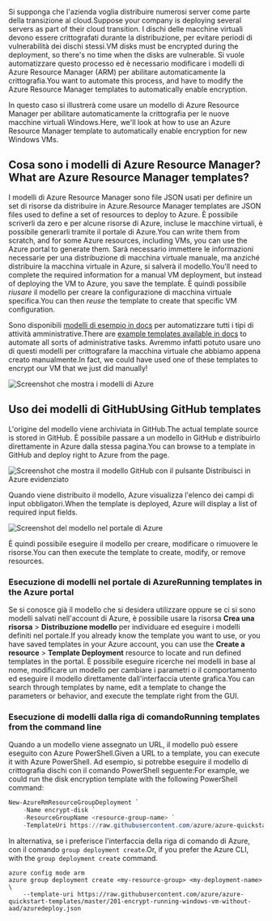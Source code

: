 <span data-ttu-id="11ead-101">Si supponga che l'azienda voglia distribuire numerosi server come parte della transizione al cloud.</span><span class="sxs-lookup"><span data-stu-id="11ead-101">Suppose your company is deploying several servers as part of their cloud transition.</span></span> <span data-ttu-id="11ead-102">I dischi delle macchine virtuali devono essere crittografati durante la distribuzione, per evitare periodi di vulnerabilità dei dischi stessi.</span><span class="sxs-lookup"><span data-stu-id="11ead-102">VM disks must be encrypted during the deployment, so there's no time when the disks are vulnerable.</span></span> <span data-ttu-id="11ead-103">Si vuole automatizzare questo processo ed è necessario modificare i modelli di Azure Resource Manager (ARM) per abilitare automaticamente la crittografia.</span><span class="sxs-lookup"><span data-stu-id="11ead-103">You want to automate this process, and have to modify the Azure Resource Manager templates to automatically enable encryption.</span></span>

<span data-ttu-id="11ead-104">In questo caso si illustrerà come usare un modello di Azure Resource Manager per abilitare automaticamente la crittografia per le nuove macchine virtuali Windows.</span><span class="sxs-lookup"><span data-stu-id="11ead-104">Here, we'll look at how to use an Azure Resource Manager template to automatically enable encryption for new Windows VMs.</span></span>

## <a name="what-are-azure-resource-manager-templates"></a><span data-ttu-id="11ead-105">Cosa sono i modelli di Azure Resource Manager?</span><span class="sxs-lookup"><span data-stu-id="11ead-105">What are Azure Resource Manager templates?</span></span>

<span data-ttu-id="11ead-106">I modelli di Azure Resource Manager sono file JSON usati per definire un set di risorse da distribuire in Azure.</span><span class="sxs-lookup"><span data-stu-id="11ead-106">Resource Manager templates are JSON files used to define a set of resources to deploy to Azure.</span></span> <span data-ttu-id="11ead-107">È possibile scriverli da zero e per alcune risorse di Azure, incluse le macchine virtuali, è possibile generarli tramite il portale di Azure.</span><span class="sxs-lookup"><span data-stu-id="11ead-107">You can write them from scratch, and for some Azure resources, including VMs, you can use the Azure portal to generate them.</span></span> <span data-ttu-id="11ead-108">Sarà necessario immettere le informazioni necessarie per una distribuzione di macchina virtuale manuale, ma anziché distribuire la macchina virtuale in Azure, si salverà il modello.</span><span class="sxs-lookup"><span data-stu-id="11ead-108">You'll need to complete the required information for a manual VM deployment, but instead of deploying the VM to Azure, you save the template.</span></span> <span data-ttu-id="11ead-109">È quindi possibile _riusare_ il modello per creare la configurazione di macchina virtuale specifica.</span><span class="sxs-lookup"><span data-stu-id="11ead-109">You can then _reuse_ the template to create that specific VM configuration.</span></span>

<span data-ttu-id="11ead-110">Sono disponibili [modelli di esempio in docs](https://azure.microsoft.com/resources/templates) per automatizzare tutti i tipi di attività amministrative.</span><span class="sxs-lookup"><span data-stu-id="11ead-110">There are [example templates available in docs](https://azure.microsoft.com/resources/templates) to automate all sorts of administrative tasks.</span></span> <span data-ttu-id="11ead-111">Avremmo infatti potuto usare uno di questi modelli per crittografare la macchina virtuale che abbiamo appena creato manualmente.</span><span class="sxs-lookup"><span data-stu-id="11ead-111">In fact, we could have used one of these templates to encrypt our VM that we just did manually!</span></span>

![Screenshot che mostra i modelli di Azure](../media/5-browse-templates.png)

## <a name="using-github-templates"></a><span data-ttu-id="11ead-113">Uso dei modelli di GitHub</span><span class="sxs-lookup"><span data-stu-id="11ead-113">Using GitHub templates</span></span>

<span data-ttu-id="11ead-114">L'origine del modello viene archiviata in GitHub.</span><span class="sxs-lookup"><span data-stu-id="11ead-114">The actual template source is stored in GitHub.</span></span> <span data-ttu-id="11ead-115">È possibile passare a un modello in GitHub e distribuirlo direttamente in Azure dalla stessa pagina.</span><span class="sxs-lookup"><span data-stu-id="11ead-115">You can browse to a template in GitHub and deploy right to Azure from the page.</span></span>

![Screenshot che mostra il modello GitHub con il pulsante Distribuisci in Azure evidenziato](../media/5-deploy-from-github.png)

<span data-ttu-id="11ead-117">Quando viene distribuito il modello, Azure visualizza l'elenco dei campi di input obbligatori.</span><span class="sxs-lookup"><span data-stu-id="11ead-117">When the template is deployed, Azure will display a list of required input fields.</span></span>

![Screenshot del modello nel portale di Azure](../media/5-fill-in-template.png)

<span data-ttu-id="11ead-119">È quindi possibile eseguire il modello per creare, modificare o rimuovere le risorse.</span><span class="sxs-lookup"><span data-stu-id="11ead-119">You can then execute the template to create, modify, or remove resources.</span></span>

### <a name="running-templates-in-the-azure-portal"></a><span data-ttu-id="11ead-120">Esecuzione di modelli nel portale di Azure</span><span class="sxs-lookup"><span data-stu-id="11ead-120">Running templates in the Azure portal</span></span>

<span data-ttu-id="11ead-121">Se si conosce già il modello che si desidera utilizzare oppure se ci si sono modelli salvati nell'account di Azure, è possibile usare la risorsa **Crea una risorsa** > **Distribuzione modello** per individuare ed eseguire i modelli definiti nel portale.</span><span class="sxs-lookup"><span data-stu-id="11ead-121">If you already know the template you want to use, or you have saved templates in your Azure account, you can use the **Create a resource** > **Template Deployment** resource to locate and run defined templates in the portal.</span></span> <span data-ttu-id="11ead-122">È possibile eseguire ricerche nei modelli in base al nome, modificare un modello per cambiare i parametri o il comportamento ed eseguire il modello direttamente dall'interfaccia utente grafica.</span><span class="sxs-lookup"><span data-stu-id="11ead-122">You can search through templates by name, edit a template to change the parameters or behavior, and execute the template right from the GUI.</span></span>

### <a name="running-templates-from-the-command-line"></a><span data-ttu-id="11ead-123">Esecuzione di modelli dalla riga di comando</span><span class="sxs-lookup"><span data-stu-id="11ead-123">Running templates from the command line</span></span>

<span data-ttu-id="11ead-124">Quando a un modello viene assegnato un URL, il modello può essere eseguito con Azure PowerShell.</span><span class="sxs-lookup"><span data-stu-id="11ead-124">Given a URL to a template, you can execute it with Azure PowerShell.</span></span> <span data-ttu-id="11ead-125">Ad esempio, si potrebbe eseguire il modello di crittografia dischi con il comando PowerShell seguente:</span><span class="sxs-lookup"><span data-stu-id="11ead-125">For example, we could run the disk encryption template with the following PowerShell command:</span></span>

```powershell
New-AzureRmResourceGroupDeployment `
    -Name encrypt-disk `
    -ResourceGroupName <resource-group-name> `
    -TemplateUri https://raw.githubusercontent.com/azure/azure-quickstart-templates/master/201-encrypt-running-windows-vm-without-aad/azuredeploy.json
```

<span data-ttu-id="11ead-126">In alternativa, se i preferisce l'interfaccia della riga di comando di Azure, con il comando `group deployment create`.</span><span class="sxs-lookup"><span data-stu-id="11ead-126">Or, if you prefer the Azure CLI, with the `group deployment create` command.</span></span>

```azurecli
azure config mode arm
azure group deployment create <my-resource-group> <my-deployment-name> \ 
    --template-uri https://raw.githubusercontent.com/azure/azure-quickstart-templates/master/201-encrypt-running-windows-vm-without-aad/azuredeploy.json
```

